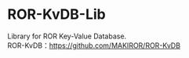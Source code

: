 # ROR-KvDB-Lib
Library for ROR Key-Value Database.    
ROR-KvDB：https://github.com/MAKIROR/ROR-KvDB
